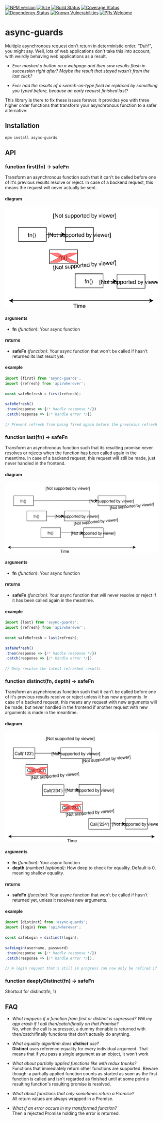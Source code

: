 [![NPM version](https://img.shields.io/npm/v/async-guards.svg?style=flat)](https://www.npmjs.org/package/async-guards)
[![Size](https://badgen.net/bundlephobia/minzip/async-guards)](https://bundlephobia.com/result?p=async-guards)
[![Build Status](https://travis-ci.com/kasvtv/async-guards.svg?branch=master)](https://travis-ci.com/kasvtv/async-guards)
[![Coverage Status](https://coveralls.io/repos/github/kasvtv/async-guards/badge.svg?branch=master)](https://coveralls.io/github/kasvtv/async-guards?branch=master)
[![Dependency Status](https://david-dm.org/kasvtv/async-guards.svg)](https://david-dm.org/kasvtv/async-guards)
[![Known Vulnerabilities](https://snyk.io/test/github/kasvtv/async-guards/badge.svg?targetFile=package.json)](https://snyk.io/test/github/kasvtv/async-guards?targetFile=package.json)
[![PRs Welcome](https://img.shields.io/badge/PRs-welcome-brightgreen.svg)](http://makeapullrequest.com)

# async-guards
Multiple asynchronous request don't return in deterministic order. *"Duh!"*, you might say. Well, lots of web applications don't take this into account, with weirdly behaving web applications as a result.

- *Ever mashed a button on a webpage and then saw results flash in succession right after? Maybe the result that stayed wasn't from the last click?*

- *Ever had the results of a search-on-type field be replaced by something you typed before, because an early request finished last?*

This library is there to fix these issues forever. It provides you with three higher order functions that transform your asynchronous function to a safer alternative:

## Installation

```bash
npm install async-guards
```

## API

### function **first**(fn) -> safeFn

Transform an asynchronous function such that it can't be called before one of it's previous results resolve or reject. In case of a backend request, this means the request will never actually be sent.

#### diagram

![Size](https://raw.githubusercontent.com/kasvtv/async-guards/master/diagrams/first.svg)

#### arguments
- **fn** *(function)*: Your async function

#### returns
- **safeFn** *(function)*: Your async function that won't be called if hasn't returned its last result yet.

#### example
```js
import {first} from 'async-guards';
import {refresh} from 'api/wherever';

const safeRefresh = first(refresh);

safeRefresh()
.then(response => {/* handle response */})
.catch(response => {/* handle error */})

// Prevent refresh from being fired again before the previoius refresh has finished

```


### function **last**(fn) -> safeFn

Transform an asynchronous function such that its resulting promise never resolves or rejects when the function has been called again in the meantime. In case of a backend request, this request will still be made, just never handled in the frontend.

#### diagram

![Size](https://raw.githubusercontent.com/kasvtv/async-guards/master/diagrams/last.svg)

#### arguments
- **fn** *(function)*: Your async function

#### returns
- **safeFn** *(function)*: Your async function that will never resolve or reject if it has been called again in the meantime.

#### example
```js
import {last} from 'async-guards';
import {refresh} from 'api/wherever';

const safeRefresh = last(refresh);

safeRefresh()
.then(response => {/* handle response */})
.catch(response => {/* handle error */})

// Only resolve the latest refreshed results

```

### function **distinct**(fn, depth) -> safeFn

Transform an asynchronous function such that it can't be called before one of it's previous results resolve or reject unless it has new arguments. In case of a backend request, this means any request with new arguments will be made, but never handled in the frontend if another request with new arguments is made in the meantime.

#### diagram

![Size](https://raw.githubusercontent.com/kasvtv/async-guards/master/diagrams/distinct.svg)

#### arguments
- **fn** *(function)*: Your async function
- **depth** *(number) (optional)*: How deep to check for equality. Default is 0, meaning shallow equality.

#### returns
- **safeFn** *(function)*: Your async function that won't be called if hasn't returned yet, unless it receives new arguments.

#### example
```js
import {distinct} from 'async-guards';
import {login} from 'api/wherever';

const safeLogin = distinct(login);

safeLogin(username, password)
.then(response => {/* handle response */})
.catch(response => {/* handle error */});

// A login request that's still in progress can now only be refired if it has new credentials and will supersede the previous request

```

### function **deeplyDistinct**(fn) -> safeFn

Shortcut for distinct(fn, 1)

## FAQ

- *What happens if a function from *first* or *distinct* is supressed? Will my app crash if I call then/catch/finally on that Promise?*  
No, when the call is supressed, a dummy thenable is returned with then/catch/finally functions that don't actually do anything.

- *What equality algorithm does **distinct** use?*  
**Distinct** uses reference equality for every individual argument. That means that if you pass a single argument as an object, it won't work

- *What about partially applied functions like with redux thunks?*  
Functions that immediately return other functions are supported. Beware though: a partially applied function counts as started as soon as the first function is called and isn't regarded as finished until at some point a resulting function's resulting promise is resolved.

- *What about functions that only sometimes return a Promise?*  
All return values are always wrapped in a Promise.

- *What if an error occurs in my transformed function?*  
Then a rejected Promise holding the error is returned.